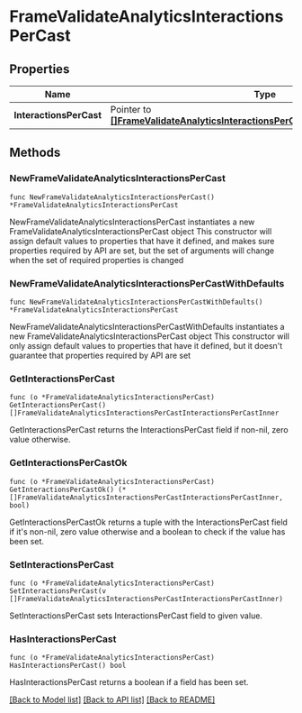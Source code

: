 # FrameValidateAnalyticsInteractionsPerCast

## Properties

Name | Type | Description | Notes
------------ | ------------- | ------------- | -------------
**InteractionsPerCast** | Pointer to [**[]FrameValidateAnalyticsInteractionsPerCastInteractionsPerCastInner**](FrameValidateAnalyticsInteractionsPerCastInteractionsPerCastInner.md) |  | [optional] 

## Methods

### NewFrameValidateAnalyticsInteractionsPerCast

`func NewFrameValidateAnalyticsInteractionsPerCast() *FrameValidateAnalyticsInteractionsPerCast`

NewFrameValidateAnalyticsInteractionsPerCast instantiates a new FrameValidateAnalyticsInteractionsPerCast object
This constructor will assign default values to properties that have it defined,
and makes sure properties required by API are set, but the set of arguments
will change when the set of required properties is changed

### NewFrameValidateAnalyticsInteractionsPerCastWithDefaults

`func NewFrameValidateAnalyticsInteractionsPerCastWithDefaults() *FrameValidateAnalyticsInteractionsPerCast`

NewFrameValidateAnalyticsInteractionsPerCastWithDefaults instantiates a new FrameValidateAnalyticsInteractionsPerCast object
This constructor will only assign default values to properties that have it defined,
but it doesn't guarantee that properties required by API are set

### GetInteractionsPerCast

`func (o *FrameValidateAnalyticsInteractionsPerCast) GetInteractionsPerCast() []FrameValidateAnalyticsInteractionsPerCastInteractionsPerCastInner`

GetInteractionsPerCast returns the InteractionsPerCast field if non-nil, zero value otherwise.

### GetInteractionsPerCastOk

`func (o *FrameValidateAnalyticsInteractionsPerCast) GetInteractionsPerCastOk() (*[]FrameValidateAnalyticsInteractionsPerCastInteractionsPerCastInner, bool)`

GetInteractionsPerCastOk returns a tuple with the InteractionsPerCast field if it's non-nil, zero value otherwise
and a boolean to check if the value has been set.

### SetInteractionsPerCast

`func (o *FrameValidateAnalyticsInteractionsPerCast) SetInteractionsPerCast(v []FrameValidateAnalyticsInteractionsPerCastInteractionsPerCastInner)`

SetInteractionsPerCast sets InteractionsPerCast field to given value.

### HasInteractionsPerCast

`func (o *FrameValidateAnalyticsInteractionsPerCast) HasInteractionsPerCast() bool`

HasInteractionsPerCast returns a boolean if a field has been set.


[[Back to Model list]](../README.md#documentation-for-models) [[Back to API list]](../README.md#documentation-for-api-endpoints) [[Back to README]](../README.md)


